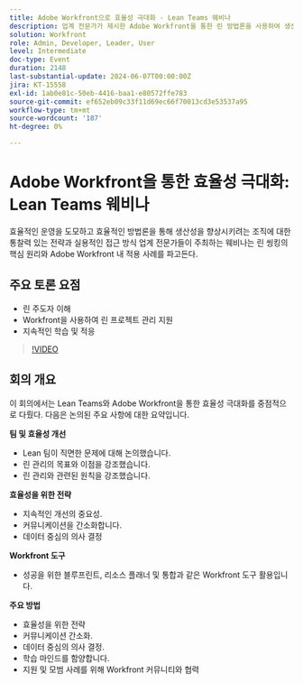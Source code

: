 ```yaml
---
title: Adobe Workfront으로 효율성 극대화 - Lean Teams 웨비나
description: 업계 전문가가 제시한 Adobe Workfront을 통한 린 방법론을 사용하여 생산성을 높이고 운영을 효율화하기 위한 전략과 실용적인 접근 방식을 탐색합니다.
solution: Workfront
role: Admin, Developer, Leader, User
level: Intermediate
doc-type: Event
duration: 2148
last-substantial-update: 2024-06-07T00:00:00Z
jira: KT-15558
exl-id: 1ab0e81c-50eb-4416-baa1-e80572ffe783
source-git-commit: ef652eb09c33f11d69ec66f70013cd3e53537a95
workflow-type: tm+mt
source-wordcount: '187'
ht-degree: 0%

---
```


# Adobe Workfront을 통한 효율성 극대화: Lean Teams 웨비나

효율적인 운영을 도모하고 효율적인 방법론을 통해 생산성을 향상시키려는 조직에 대한 통찰력 있는 전략과 실용적인 접근 방식 업계 전문가들이 주최하는 웨비나는 린 씽킹의 핵심 원리와 Adobe Workfront 내 적용 사례를 파고든다.

## 주요 토론 요점

* 린 주도자 이해
* Workfront을 사용하여 린 프로젝트 관리 지원
* 지속적인 학습 및 적응

>[!VIDEO](https://video.tv.adobe.com/v/3456714/?learn=on&captions=kor)

## 회의 개요

이 회의에서는 Lean Teams와 Adobe Workfront을 통한 효율성 극대화를 중점적으로 다뤘다. 다음은 논의된 주요 사항에 대한 요약입니다.

**팀 및 효율성 개선**

* Lean 팀이 직면한 문제에 대해 논의했습니다.
* 린 관리의 목표와 이점을 강조했습니다.
* 린 관리와 관련된 원칙을 강조했습니다.

**효율성을 위한 전략**

* 지속적인 개선의 중요성.
* 커뮤니케이션을 간소화합니다.
* 데이터 중심의 의사 결정

**Workfront 도구**

* 성공을 위한 블루프린트, 리소스 플래너 및 통합과 같은 Workfront 도구 활용입니다.

**주요 방법**

* 효율성을 위한 전략
* 커뮤니케이션 간소화.
* 데이터 중심의 의사 결정.
* 학습 마인드를 함양합니다.
* 지원 및 모범 사례를 위해 Workfront 커뮤니티와 협력